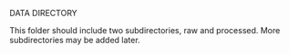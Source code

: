 DATA DIRECTORY

This folder should include two subdirectories, raw and processed.
More subdirectories may be added later.
